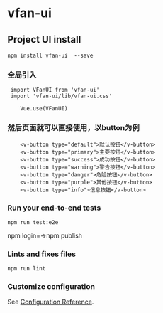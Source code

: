 # vfan-ui

## Project UI install
```
npm install vfan-ui  --save
```

### 全局引入
```
 import VFanUI from 'vfan-ui'
 import 'vfan-ui/lib/vfan-ui.css'
    
    Vue.use(VFanUI)
```

### 然后页面就可以直接使用，以button为例
```
	<v-button type="default">默认按钮</v-button>
    <v-button type="primary">主要按钮</v-button>
    <v-button type="success">成功按钮</v-button>
    <v-button type="warning">警告按钮</v-button>
    <v-button type="danger">危险按钮</v-button>
    <v-button type="purple">其他按钮</v-button>
    <v-button type="info">信息按钮</v-button>
```

### Run your end-to-end tests
```
npm run test:e2e
```
npm login=->npm publish

### Lints and fixes files
```
npm run lint
```

### Customize configuration
See [Configuration Reference](https://cli.vuejs.org/config/).
